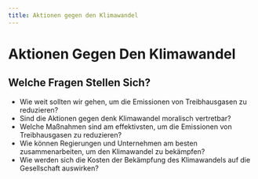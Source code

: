 ```yaml
---
title: Aktionen gegen den Klimawandel
---
```

# Aktionen Gegen Den Klimawandel

## Welche Fragen Stellen Sich?

- Wie weit sollten wir gehen, um die Emissionen von Treibhausgasen zu reduzieren?
- Sind die Aktionen gegen denk Klimawandel moralisch vertretbar?
- Welche Maßnahmen sind am effektivsten, um die Emissionen von Treibhausgasen zu reduzieren?
- Wie können Regierungen und Unternehmen am besten zusammenarbeiten, um den Klimawandel zu bekämpfen?
- Wie werden sich die Kosten der Bekämpfung des Klimawandels auf die Gesellschaft auswirken?